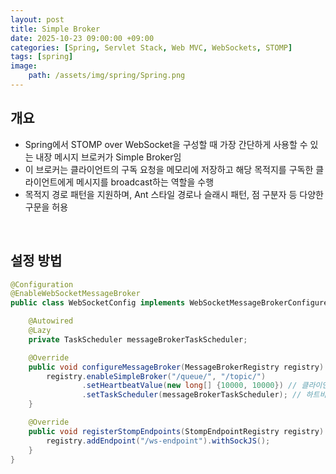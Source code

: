 ```yaml
---
layout: post
title: Simple Broker
date: 2025-10-23 09:00:00 +09:00
categories: [Spring, Servlet Stack, Web MVC, WebSockets, STOMP]
tags: [spring]
image:
    path: /assets/img/spring/Spring.png
---
```



## 개요

- Spring에서 STOMP over WebSocket을 구성할 때 가장 간단하게 사용할 수 있는 내장 메시지 브로커가 Simple Broker임
- 이 브로커는 클라이언트의 구독 요청을 메모리에 저장하고 해당 목적지를 구독한 클라이언트에게 메시지를 broadcast하는 역할을 수행
- 목적지 경로 패턴을 지원하며, Ant 스타일 경로나 슬래시 패턴, 점 구분자 등 다양한 구문을 허용

<br>

## 설정 방법

```java
@Configuration
@EnableWebSocketMessageBroker
public class WebSocketConfig implements WebSocketMessageBrokerConfigurer {

    @Autowired
    @Lazy
    private TaskScheduler messageBrokerTaskScheduler;

    @Override
    public void configureMessageBroker(MessageBrokerRegistry registry) {
        registry.enableSimpleBroker("/queue/", "/topic/")
                .setHeartbeatValue(new long[] {10000, 10000}) // 클라이언트-서버 하트비트 설정
                .setTaskScheduler(messageBrokerTaskScheduler); // 하트비트 스케줄러 지정
    }

    @Override
    public void registerStompEndpoints(StompEndpointRegistry registry) {
        registry.addEndpoint("/ws-endpoint").withSockJS();
    }
}
```

